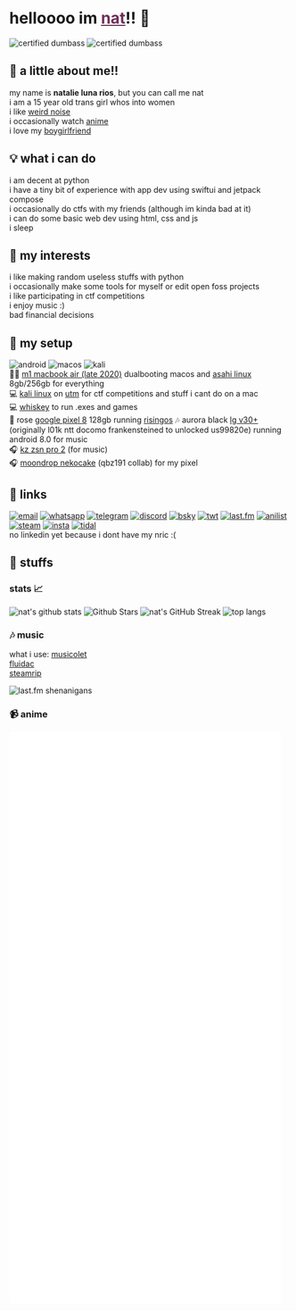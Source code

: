 # helloooo im <a href="https://en.pronouns.page/@ellipticobj" style="color:#70305a;">nat</a>!! 💖  
![certified dumbass](https://img.shields.io/badge/she%2fher-b33b72?style=for-the-badge&logoColor=white&labelcolor=black) ![certified dumbass](https://img.shields.io/badge/transgender_lesbian-b33b72?style=for-the-badge&logoColor=white&labelcolor=black)  

## 🌸 a little about me!!  
my name is **natalie luna rios**, but you can call me nat  
i am a 15 year old trans girl whos into women  
i like [weird noise](https://www.last.fm/user/ellipticobj/)  
i occasionally watch [anime](https://anilist.co/user/ellipticobj/)  
i love my [boygirlfriend](https://en.pronouns.page/@audhdom)

## 💡 what i can do  
i am decent at python  
i have a tiny bit of experience with app dev using swiftui and jetpack compose  
i occasionally do ctfs with my friends (although im kinda bad at it)  
i can do some basic web dev using html, css and js  
i sleep  

## 💫 my interests
i like making random useless stuffs with python  
i occasionally make some tools for myself or edit open foss projects  
i like participating in ctf competitions  
i enjoy music :)  
bad financial decisions  

## 🔌 my setup  
![android](https://img.shields.io/badge/Android-b33b72?style=for-the-badge&logo=android&logoColor=white) ![macos](https://img.shields.io/badge/mac%20os-b33b72?style=for-the-badge&logo=apple&logoColor=white) ![kali](https://img.shields.io/badge/Kali_Linux-b33b72?style=for-the-badge&logo=kali-linux&logoColor=white) ![]()  
👩‍💻 [m1 macbook air (late 2020)](https://support.apple.com/kb/SP825?locale=en_SG) dualbooting macos and [asahi linux](https://alx.sh/) 8gb/256gb for everything  
💻 [kali linux](https://www.kali.org/) on [utm](https://getutm.app/) for ctf competitions and stuff i cant do on a mac  
💻 [whiskey](https://getwhisky.app/) to run .exes and games  
📱 rose [google pixel 8](https://www.gsmarena.com/google_pixel_8-12546.php) 128gb running [risingos](https://github.com/RisingTechOSS/android)
🎶 aurora black [lg v30+](https://www.gsmarena.com/lg_v30-8712.php#us998) (originally l01k ntt docomo frankensteined to unlocked us99820e) running android 8.0 for music  
🎧 [kz zsn pro 2](https://kz-audio.com/kz-zsn-pro-2.html) (for music)  
🎧 [moondrop nekocake](https://moondroplab.com/en/products/nekocake) (qbz191 collab) for my pixel

## 🔗 links
[![email](https://img.shields.io/badge/Gmail-b33b72?style=for-the-badge&logo=gmail&logoColor=white)](mailto:ellipticobj@gmail.com)
[![whatsapp](https://img.shields.io/badge/WhatsApp-b33b72?style=for-the-badge&logo=whatsapp&logoColor=white)](https://wa.link/9gh6go)
[![telegram](https://img.shields.io/badge/Telegram-b33b72?style=for-the-badge&logo=telegram&logoColor=white)](http://t.me/ellipticobj)
[![discord](https://img.shields.io/badge/Discord-b33b72?style=for-the-badge&logo=discord&logoColor=white)](http://discordapp.com/users/973943523655164032)
[![bsky](https://img.shields.io/badge/Bluesky-b33b72?logo=bluesky&logoColor=fff&style=for-the-badge)](http://xfz.bsky.social)
[![twt](https://img.shields.io/badge/Twitter-b33b72?style=for-the-badge&logo=twitter&logoColor=white)](http:?/twitter.com/ellipticobj)
[![last.fm](https://img.shields.io/badge/last.fm-b33b72?style=for-the-badge&logo=last.fm&logoColor=white)](http://last.fm/user/ellipticobj)
[![anilist](https://img.shields.io/badge/AniList-b33b72?style=for-the-badge&logo=AniList&logoColor=white)](http://anilist.co/user/ellipticobj)
[![steam](https://img.shields.io/badge/Steam-b33b72?style=for-the-badge&logo=steam&logoColor=white)](http://steamcommunity.com/id/ellipticobj)
[![insta](https://img.shields.io/badge/Instagram-b33b72?style=for-the-badge&logo=instagram&logoColor=white)](http://instagram.com/ellipticobjs)
[![tidal](https://img.shields.io/badge/Tidal-b33b72?style=for-the-badge&logo=Tidal&logoColor=white)](https://listen.tidal.com/user/201427455)  
no linkedin yet because i dont have my nric :(  

[comment]: <> (icons from https://github.com/alexandresanlim/Badges4-README.md-Profile)

## 💫 stuffs
### stats 📈
![nat's github stats](https://github-readme-stats.vercel.app/api?username=ellipticobj&theme=rose&show_icons=true)
![Github Stars](https://github-readme-stats.vercel.app/api?username=ellipticobj&show_icons=true&count_private=true&hide_rank=true&theme=rose)
![nat's GitHub Streak](https://github-readme-streak-stats.herokuapp.com/?user=ellipticobj&theme=rose&show_icons=true)
![top langs](https://github-readme-stats.vercel.app/api/top-langs/?username=ellipticobj&langs_count=8&theme=rose&show_icons=true&layout=compact)
  
### 🎶 music
what i use: 
[musicolet](https://krosbits.in/musicolet/)  
[fluidac](https://github.com/imjyotiraditya/fluidac-releases)  
[steamrip](https://github.com/nathom/streamrip)  

![last.fm shenanigans](https://lastfm-recently-played.vercel.app/api?user=ellipticobj&count=4&width=600&loved=true&show_user=footer&header_style=normal_stats&footer_style=normal&loved_style=4&bg_color=b33b72)

### 📹 anime
![anime stats](.github/assets/metrics.plugin.anilist.svg)

